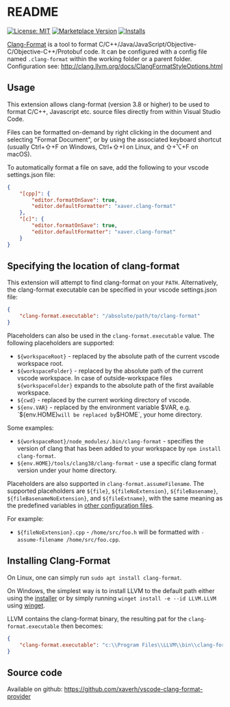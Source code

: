 # README

[![License: MIT](https://img.shields.io/badge/license-MIT-orange.svg)](https://github.com/xaverh/vscode-clang-format/blob/master/LICENSE)
[![Marketplace Version](https://vsmarketplacebadge.apphb.com/version/xaver.clang-format.svg)](https://marketplace.visualstudio.com/items?itemName=xaver.clang-format)
[![Installs](https://vsmarketplacebadge.apphb.com/installs/xaver.clang-format.svg)](https://marketplace.visualstudio.com/items?itemName=xaver.clang-format)

[Clang-Format](http://clang.llvm.org/docs/ClangFormat.html) is a tool to format C/C++/Java/JavaScript/Objective-C/Objective-C++/Protobuf code. It can be configured with a config file named `.clang-format` within the working folder or a parent folder. Configuration see: http://clang.llvm.org/docs/ClangFormatStyleOptions.html


## Usage

This extension allows clang-format (version 3.8 or higher) to be used to format C/C++, Javascript etc.
source files directly from within Visual Studio Code.

Files can be formatted on-demand by right clicking in the document and
selecting "Format Document", or by using the associated keyboard shortcut
(usually Ctrl+⇧+F on Windows, Ctrl+⇧+I on Linux, and ⇧+⌥+F on macOS).

To automatically format a file on save, add the following to your
vscode settings.json file:

```json
{
    "[cpp]": {
        "editor.formatOnSave": true,
        "editor.defaultFormatter": "xaver.clang-format"
    },
    "[c]": {
        "editor.formatOnSave": true,
        "editor.defaultFormatter": "xaver.clang-format"
    }
}
```

## Specifying the location of clang-format

This extension will attempt to find clang-format on your `PATH`.
Alternatively, the clang-format executable can be specified in your vscode
settings.json file:

```json
{
    "clang-format.executable": "/absolute/path/to/clang-format"
}
```

Placeholders can also be used in the `clang-format.executable` value.
The following placeholders are supported:

- `${workspaceRoot}` - replaced by the absolute path of the current vscode
  workspace root.
- `${workspaceFolder}` - replaced by the absolute path of the current vscode 
  workspace. In case of outside-workspace files `${workspaceFolder}` expands 
  to the absolute path of the first available workspace.
- `${cwd}` - replaced by the current working directory of vscode.
- `${env.VAR}` - replaced by the environment variable $VAR, e.g. `${env.HOME}`
  will be replaced by `$HOME`, your home directory.

Some examples:

- `${workspaceRoot}/node_modules/.bin/clang-format` - specifies the version of
  clang that has been added to your workspace by `npm install clang-format`.
- `${env.HOME}/tools/clang38/clang-format` - use a specific clang format version
  under your home directory.

Placeholders are also supported in `clang-format.assumeFilename`. The supported
placeholders are `${file}`, `${fileNoExtension}`, `${fileBasename}`,
`${fileBasenameNoExtension}`, and `${fileExtname}`, with the same meaning as the
predefined variables in [other configuration files](https://code.visualstudio.com/docs/editor/variables-reference).

For example:
- `${fileNoExtension}.cpp` - `/home/src/foo.h` will be formatted with
  `-assume-filename /home/src/foo.cpp`.

## Installing Clang-Format

On Linux, one can simply run `sudo apt install clang-format`. 

On Windows, the simplest way is to install LLVM to the default path either using the [installer](https://llvm.org/) or by simply running `winget install -e --id LLVM.LLVM` using [winget](https://learn.microsoft.com/en-us/windows/package-manager/winget/). 

LLVM contains the clang-format binary, the resulting pat for the `clang-format.executable` then becomes:
```json
{
    "clang-format.executable": "c:\\Program Files\\LLVM\\bin\\clang-format.exe"
}
```

## Source code
Available on github: https://github.com/xaverh/vscode-clang-format-provider
